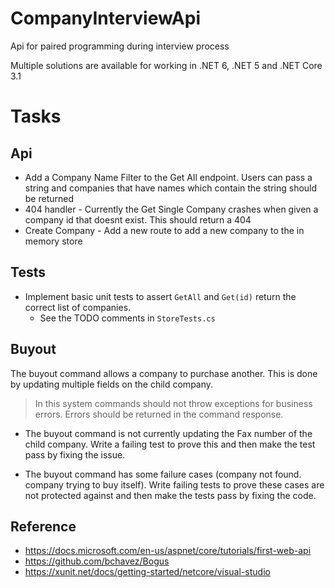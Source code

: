 # CompanyInterviewApi
Api for paired programming during interview process

Multiple solutions are available for working in .NET 6, .NET 5 and .NET Core 3.1

  
# Tasks
## Api
- Add a Company Name Filter to the Get All endpoint. Users can pass a string and companies that have names which contain the string should be returned
- 404 handler - Currently the Get Single Company crashes when given a company id that doesnt exist. This should return a 404
- Create Company - Add a new route to add a new company to the in memory store

## Tests
- Implement basic unit tests to assert `GetAll` and `Get(id)` return the correct list of companies.
  - See the TODO comments in `StoreTests.cs`

## Buyout 
The buyout command allows a company to purchase another. This is done by updating multiple fields on the child company.

> In this system commands should not throw exceptions for business errors. Errors should be returned in the command response.

- The buyout command is not currently updating the Fax number of the child company. Write a failing test to prove this and then make the test pass by fixing the issue.

- The buyout command has some failure cases (company not found. company trying to buy itself). 
Write failing tests to prove these cases are not protected against and then make the tests pass by fixing the code.

## Reference
- https://docs.microsoft.com/en-us/aspnet/core/tutorials/first-web-api
- https://github.com/bchavez/Bogus
- https://xunit.net/docs/getting-started/netcore/visual-studio
